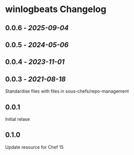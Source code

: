 # winlogbeats Changelog

## 0.0.6 - *2025-09-04*

## 0.0.5 - *2024-05-06*

## 0.0.4 - *2023-11-01*

## 0.0.3 - *2021-08-18*

Standardise files with files in sous-chefs/repo-management

## 0.0.1

Initial relase

## 0.1.0

Update resource for Chef 15
